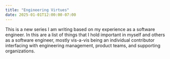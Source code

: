 ```yaml
---
title: "Engineering Virtues"
date: 2025-01-01T12:00:00-07:00
---
```


This is a new series I am writing based on my experience as a software engineer. In this are a list of things that I hold important in myself and others as a software engineer, mostly vis-a-vis being an individual contributor interfacing with engineering management, product teams, and supporting organizations.
